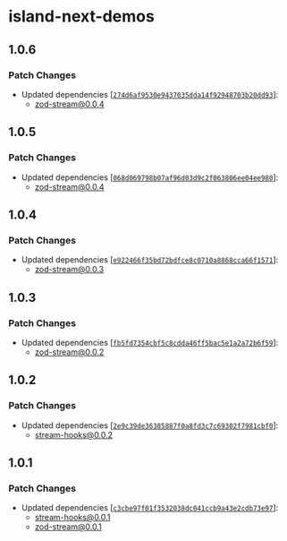 # island-next-demos

## 1.0.6

### Patch Changes

- Updated dependencies [[`274d6af9530e9437035dda14f92948703b20dd93`](https://github.com/hack-dance/island-ai/commit/274d6af9530e9437035dda14f92948703b20dd93)]:
  - zod-stream@0.0.4

## 1.0.5

### Patch Changes

- Updated dependencies [[`068d069798b07af96d03d9c2f063806ee04ee980`](https://github.com/hack-dance/island-ai/commit/068d069798b07af96d03d9c2f063806ee04ee980)]:
  - zod-stream@0.0.4

## 1.0.4

### Patch Changes

- Updated dependencies [[`e922466f35bd72bdfce8c0710a8868cca66f1571`](https://github.com/hack-dance/island-ai/commit/e922466f35bd72bdfce8c0710a8868cca66f1571)]:
  - zod-stream@0.0.3

## 1.0.3

### Patch Changes

- Updated dependencies [[`fb5fd7354cbf5c8cdda46ff5bac5e1a2a72b6f59`](https://github.com/hack-dance/island-ai/commit/fb5fd7354cbf5c8cdda46ff5bac5e1a2a72b6f59)]:
  - zod-stream@0.0.2

## 1.0.2

### Patch Changes

- Updated dependencies [[`2e9c39de36385887f0a8fd3c7c69302f7981cbf0`](https://github.com/hack-dance/island-ai/commit/2e9c39de36385887f0a8fd3c7c69302f7981cbf0)]:
  - stream-hooks@0.0.2

## 1.0.1

### Patch Changes

- Updated dependencies [[`c3cbe97f01f3532038dc041ccb9a43e2cdb73e97`](https://github.com/hack-dance/island-ai/commit/c3cbe97f01f3532038dc041ccb9a43e2cdb73e97)]:
  - stream-hooks@0.0.1
  - zod-stream@0.0.1

